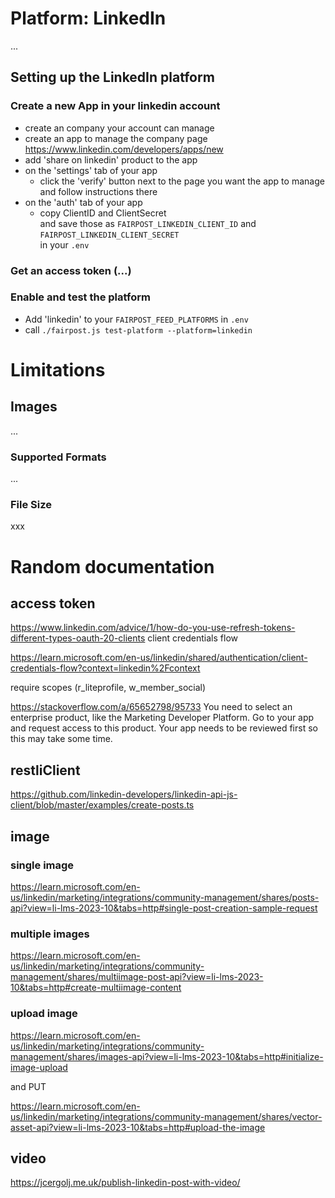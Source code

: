 # Platform: LinkedIn

...

## Setting up the LinkedIn platform


### Create a new App in your linkedin account
- create an company your account can manage
- create an app to manage the company page \
https://www.linkedin.com/developers/apps/new
- add 'share on linkedin' product to the app
- on the 'settings' tab of your app
  - click the 'verify' button next to the page you want the app to manage \
    and follow instructions there
- on the 'auth' tab of your app
  - copy ClientID and ClientSecret \
    and save those as `FAIRPOST_LINKEDIN_CLIENT_ID` and `FAIRPOST_LINKEDIN_CLIENT_SECRET` \
    in your `.env`


### Get an access token (...)

### Enable and test the platform
 - Add 'linkedin' to your `FAIRPOST_FEED_PLATFORMS` in `.env`
 - call `./fairpost.js test-platform --platform=linkedin`

# Limitations 

## Images 

...

### Supported Formats

...

### File Size

xxx

# Random documentation

## access token 
https://www.linkedin.com/advice/1/how-do-you-use-refresh-tokens-different-types-oauth-20-clients
client credentials flow

https://learn.microsoft.com/en-us/linkedin/shared/authentication/client-credentials-flow?context=linkedin%2Fcontext

require scopes (r_liteprofile, w_member_social)

https://stackoverflow.com/a/65652798/95733
You need to select an enterprise product, like the Marketing Developer Platform. Go to your app and request access to this product. Your app needs to be reviewed first so this may take some time.

## restliClient

https://github.com/linkedin-developers/linkedin-api-js-client/blob/master/examples/create-posts.ts

## image

### single image 
https://learn.microsoft.com/en-us/linkedin/marketing/integrations/community-management/shares/posts-api?view=li-lms-2023-10&tabs=http#single-post-creation-sample-request

### multiple images 

https://learn.microsoft.com/en-us/linkedin/marketing/integrations/community-management/shares/multiimage-post-api?view=li-lms-2023-10&tabs=http#create-multiimage-content

### upload image 
https://learn.microsoft.com/en-us/linkedin/marketing/integrations/community-management/shares/images-api?view=li-lms-2023-10&tabs=http#initialize-image-upload

and PUT

https://learn.microsoft.com/en-us/linkedin/marketing/integrations/community-management/shares/vector-asset-api?view=li-lms-2023-10&tabs=http#upload-the-image

## video

https://jcergolj.me.uk/publish-linkedin-post-with-video/






